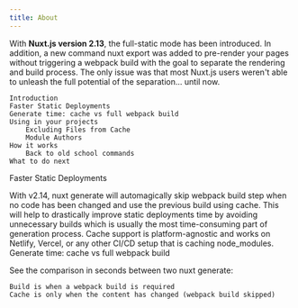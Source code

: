 ```yaml
---
title: About
---
```


With **Nuxt.js version 2.13**, the full-static mode has been introduced. In addition, a new command nuxt export was added to pre-render your pages without triggering a webpack build with the goal to separate the rendering and build process. The only issue was that most Nuxt.js users weren't able to unleash the full potential of the separation... until now.

    Introduction
    Faster Static Deployments
    Generate time: cache vs full webpack build
    Using in your projects
        Excluding Files from Cache
        Module Authors
    How it works
        Back to old school commands
    What to do next

Faster Static Deployments

With v2.14, nuxt generate will automagically skip webpack build step when no code has been changed and use the previous build using cache. This will help to drastically improve static deployments time by avoiding unnecessary builds which is usually the most time-consuming part of generation process. Cache support is platform-agnostic and works on Netlify, Vercel, or any other CI/CD setup that is caching node_modules.
Generate time: cache vs full webpack build

See the comparison in seconds between two nuxt generate:

    Build is when a webpack build is required
    Cache is only when the content has changed (webpack build skipped)
